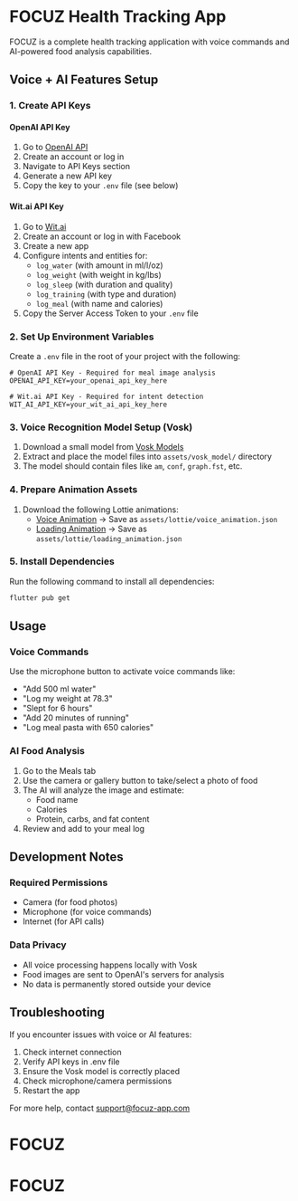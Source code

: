 # FOCUZ Health Tracking App

FOCUZ is a complete health tracking application with voice commands and AI-powered food analysis capabilities.

## Voice + AI Features Setup

### 1. Create API Keys

#### OpenAI API Key
1. Go to [OpenAI API](https://platform.openai.com/)
2. Create an account or log in
3. Navigate to API Keys section
4. Generate a new API key
5. Copy the key to your `.env` file (see below)

#### Wit.ai API Key
1. Go to [Wit.ai](https://wit.ai)
2. Create an account or log in with Facebook
3. Create a new app
4. Configure intents and entities for:
   - `log_water` (with amount in ml/l/oz)
   - `log_weight` (with weight in kg/lbs)
   - `log_sleep` (with duration and quality)
   - `log_training` (with type and duration)
   - `log_meal` (with name and calories)
5. Copy the Server Access Token to your `.env` file

### 2. Set Up Environment Variables
Create a `.env` file in the root of your project with the following:

```
# OpenAI API Key - Required for meal image analysis
OPENAI_API_KEY=your_openai_api_key_here

# Wit.ai API Key - Required for intent detection
WIT_AI_API_KEY=your_wit_ai_api_key_here
```

### 3. Voice Recognition Model Setup (Vosk)
1. Download a small model from [Vosk Models](https://alphacephei.com/vosk/models)
2. Extract and place the model files into `assets/vosk_model/` directory
3. The model should contain files like `am`, `conf`, `graph.fst`, etc.

### 4. Prepare Animation Assets
1. Download the following Lottie animations:
   - [Voice Animation](https://lottiefiles.com/animations/voice-recognition-NBQGjiGCkp) → Save as `assets/lottie/voice_animation.json`
   - [Loading Animation](https://lottiefiles.com/animations/loading-IeqDrxk1HS) → Save as `assets/lottie/loading_animation.json`

### 5. Install Dependencies
Run the following command to install all dependencies:

```bash
flutter pub get
```

## Usage

### Voice Commands
Use the microphone button to activate voice commands like:
- "Add 500 ml water"
- "Log my weight at 78.3"
- "Slept for 6 hours"
- "Add 20 minutes of running"
- "Log meal pasta with 650 calories"

### AI Food Analysis
1. Go to the Meals tab
2. Use the camera or gallery button to take/select a photo of food
3. The AI will analyze the image and estimate:
   - Food name
   - Calories
   - Protein, carbs, and fat content
4. Review and add to your meal log

## Development Notes

### Required Permissions
- Camera (for food photos)
- Microphone (for voice commands)
- Internet (for API calls)

### Data Privacy
- All voice processing happens locally with Vosk
- Food images are sent to OpenAI's servers for analysis
- No data is permanently stored outside your device

## Troubleshooting

If you encounter issues with voice or AI features:

1. Check internet connection
2. Verify API keys in .env file
3. Ensure the Vosk model is correctly placed
4. Check microphone/camera permissions
5. Restart the app

For more help, contact support@focuz-app.com
# FOCUZ
# FOCUZ
